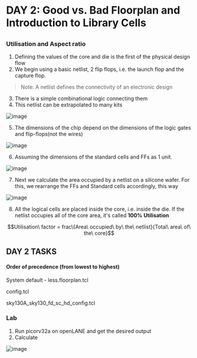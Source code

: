 # DAY 2:  Good vs. Bad Floorplan and Introduction to Library Cells
##

### Utilisation and Aspect ratio
1. Defining the values of the core and die is the first of the physical design flow
2. We begin using a basic netlist, 2 flip flops, i.e. the launch flop and the capture flop.
> Note: A netlist defines the connectivity of an electronic design

3. There is a simple combinational logic connecting them
4. This netlist can be extrapolated to many kits
   
![image](https://github.com/user-attachments/assets/6227a15f-9499-4df3-8bce-c913a6069b1c)

5. The dimensions of the chip depend on the dimensions of the logic gates and flip-flops(not the wires)
   
![image](https://github.com/user-attachments/assets/f6c31011-f3e7-44c7-8511-a7f38a9406a0)

6. Assuming the dimensions of the standard cells and FFs as 1 unit.

![image](https://github.com/user-attachments/assets/68bdfaa8-c249-4de1-ada0-e5477c4f4056)

7. Next we calculate the area occupied by a netlist on a silicone wafer. For this, we rearrange the FFs and Standard cells accordingly, this way

![image](https://github.com/user-attachments/assets/1064e89c-8d0d-4183-bd91-5c5316eb0847)

8. All the logical cells are placed inside the core, i.e. inside the die. If the netlist occupies all of the core area, it's called **100% Utilisation**

```math
Utilisation\ factor = frac\{Area\ occupied\ by\ the\ netlist}{Total\ area\ of\ the\ core}
```


## DAY 2 TASKS
#### Order of precedence (from lowest to highest)
System default - less.floorplan.tcl

config.tcl

sky130A_sky130_fd_sc_hd_config.tcl

### Lab
1. Run picorv32a on openLANE and get the desired output
2. Calculate


![image](https://github.com/user-attachments/assets/38809544-7105-4be2-9d5a-ee192b2016d6)
